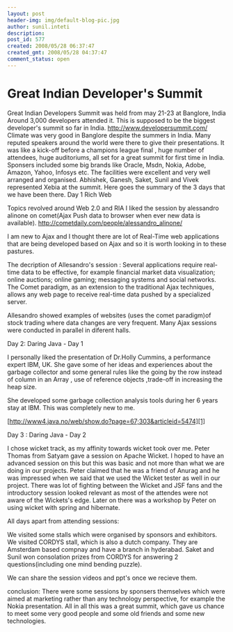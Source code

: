 ```yaml
---
layout: post
header-img: img/default-blog-pic.jpg
author: sunil.inteti
description: 
post_id: 577
created: 2008/05/28 06:37:47
created_gmt: 2008/05/28 04:37:47
comment_status: open
---
```


# Great Indian Developer's Summit

Great Indian Developers Summit was held from may 21-23 at Banglore, India Around 3,000 developers attended it. This is supposed to be the biggest developer's summit so far in India. <http://www.developersummit.com/> Climate was very good in Banglore despite the summers in India. Many reputed speakers around the world were there to give their presentations. It was like a kick-off before a champions league final , huge number of attendees, huge auditoriums, all set for a great summit for first time in India. Sponsers included some big brands like Oracle, Msdn, Nokia, Adobe, Amazon, Yahoo, Infosys etc. The facilities were excellent and very well arranged and organised. Abhishek, Ganesh, Saket, Sunil and Vivek represented Xebia at the summit. Here goes the summary of the 3 days that we have been there.  Day 1 Rich Web

Topics revolved around Web 2.0 and RIA I liked the session by alessandro alinone on comet(Ajax Push data to browser when ever new data is available). <http://cometdaily.com/people/alessandro_alinone/>

I am new to Ajax and I thought there are lot of Real-Time web applications that are being developed based on Ajax and so it is worth looking in to these pastures.

The decription of Allesandro's session : Several applications require real-time data to be effective, for example financial market data visualization; online auctions; online gaming; messaging systems and social networks. The Comet paradigm, as an extension to the traditional Ajax techniques, allows any web page to receive real-time data pushed by a specialized server.

Allesandro showed examples of websites (uses the comet paradigm)of stock trading where data changes are very frequent. Many Ajax sessions were conducted in parallel in diferent halls.

Day 2: Daring Java - Day 1

I personally liked the presentation of Dr.Holly Cummins, a performance expert IBM, UK. She gave some of her ideas and experiences about the garbage collector and some general rules like the going by the row instead of column in an Array , use of reference objects ,trade-off in increasing the heap size.

She developed some garbage collection analysis tools during her 6 years stay at IBM. This was completely new to me.

[http://www4.java.no/web/show.do?page=67;303&articleid=5474][1]

Day 3 : Daring Java - Day 2

I chose wicket track, as my affinity towards wicket took over me. Peter Thomas from Satyam gave a session on Apache Wicket. I hoped to have an advanced session on this but this was basic and not more than what we are doing in our projects. Peter claimed that he was a friend of Anurag and he was impressed when we said that we used the Wicket tester as well in our project. There was lot of fighting between the Wicket and JSF fans and the introductory session looked relevant as most of the attendes were not aware of the Wickets's edge. Later on there was a workshop by Peter on using wicket with spring and hibernate.

All days apart from attending sessions:

We visited some stalls which were organised by sponsors and exhibitors. We visited CORDYS stall, which is also a dutch company. They are Amsterdam based compnay and have a branch in hyderabad. Saket and Sunil won consolation prizes from CORDYS for answering 2 questions(including one mind bending puzzle).

We can share the session videos and ppt's once we recieve them.

conclusion: There were some sessions by sponsers themselves which were aimed at marketing rather than any technology perspective, for example the Nokia presentation. All in all this was a great summit, which gave us chance to meet some very good people and some old friends and some new technologies.

   [1]: http://www4.java.no/web/show.do?page=67;303&articleid=5474